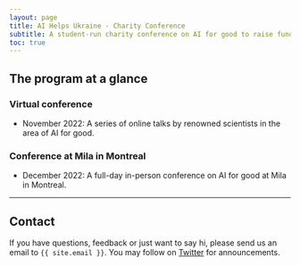 ```yaml
---
layout: page
title: AI Helps Ukraine - Charity Conference
subtitle: A student-run charity conference on AI for good to raise funds for medical equipment to help Ukraine
toc: true
---
```

## The program at a glance

### Virtual conference

- November 2022: A series of online talks by renowned scientists in the area of AI for good.

### Conference at Mila in Montreal

- December 2022: A full-day in-person conference on AI for good at Mila in Montreal.

---

## Contact

If you have questions, feedback or just want to say hi, please send us an email to `{{ site.email }}`. You may follow on [Twitter](https://twitter.com/aihelpsukraine) for announcements.
